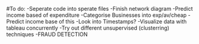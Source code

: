 #To do:
-Seperate code into sperate files
-Finish network diagram
-Predict income based of expenditure
-Categorise Businesses into exp/av/cheap
-Predict income base of this
-Look into Timestamps?
-Visualize data with tableau concurrently
-Try out different unsupervised (clusterring) techniques
-FRAUD DETECTION

